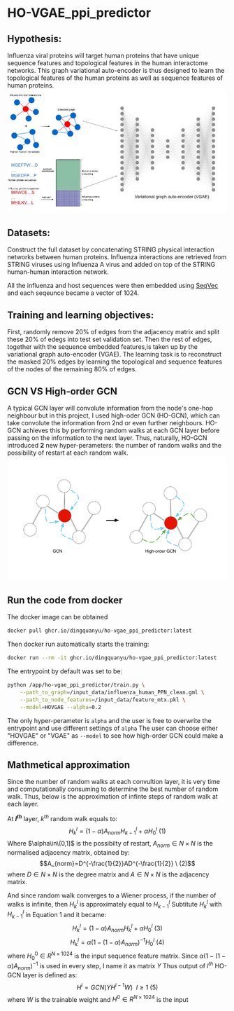 # HO-VGAE_ppi_predictor

## Hypothesis: 
Influenza viral proteins will target human proteins that have unique sequence features and topological features in the human interactome networks. This graph variational auto-encoder is thus designed to learn the topological features of the human proteins as well as sequence features of human proteins.
![workflow](workflow_demo.jpg)

## Datasets:
Construct the full dataset by concatenating STRING physical interaction networks between human proteins.
Influenza interactions are retrieved from STRING viruses using Influenza A virus and added on top of the STRING human-human interaction network. 

All the influenza and host sequences were then embedded using [SeqVec](https://github.com/mheinzinger/SeqVec) and each seqeunce became a vector of 1024.

## Training and learning objectives:
First, randomly remove 20% of edges from the adjacency matrix and split these 20% of edegs into test set validation set. Then the rest of edges, together with the sequence embedded features,is 
taken up by the variational graph auto-encoder (VGAE). The learning task is to reconstruct the masked 20% edges by learning the topological and sequence features of the nodes of the remaining 80% of edges.

## GCN VS High-order GCN
A typical GCN layer will convolute information from the node's one-hop neighbour but in this project, I used high-oder GCN (HO-GCN), which can take convolute the information from 2nd or even further neighbours. 
HO-GCN achieves this by performing random walks at each GCN layer before passing on the information to the next layer. Thus, naturally, HO-GCN introduced **2** new hyper-perameters: the number of random walks and 
the possibility of restart at each random walk. 
![gcn](GCNvsHOGCN.png)

## Run the code from docker
The docker image can be obtained
```bash
docker pull ghcr.io/dingquanyu/ho-vgae_ppi_predictor:latest
```
Then docker run automatically starts the training:
```bash
docker run --rm -it ghcr.io/dingquanyu/ho-vgae_ppi_predictor:latest
```
The entrypoint by default was set to be:
```bash
python /app/ho-vgae_ppi_predictor/train.py \
    --path_to_graph=/input_data/influenza_human_PPN_clean.gml \
    --path_to_node_features=/input_data/feature_mtx.pkl \
    --model=HOVGAE --alpha=0.2
```
The only hyper-perameter is ```alpha``` and the user is free to overwrite the entrypoint and use different settings of ```alpha```
The user can choose either "HOVGAE" or "VGAE" as ```--model``` to see how high-order GCN could make a difference. 

## Mathmetical approximation 
Since the number of random walks at each convultion layer, it is very time and computationally consuming to determine the best number of random walk. Thus, below is the 
approximation of infinte steps of random walk at each layer.

At **$l^{th}$** layer, $k^{th}$ random walk equals to: 
$$H_k^l=(1-\alpha)A_{norm}H_{k-1}^l + \alpha H_0^l \ (1)$$
Where $\alpha\in\(0,1]$ is the possibilty of restart, $A_{norm}\in N\times N$ is the normalised adjacency matrix, obtained by:
$$A_{norm}=D^{-\frac{1}{2}}AD^{-\frac{1}{2}} \ (2)$$ where $D\in N\times N$ is the degree matrix and $A\in N\times N$ is the adjacency matrix.

And since random walk converges to a Wiener process, if the number of walks is infinite, then $H_k^l$ is approximately equal to $H_{k-1}^l$ Subtitute 
$H_k^l$ with $H_{k-1}^l$ in Equation 1 and it became:
$$H_k^l=(1-\alpha)A_{norm}H_{k}^l + \alpha H_0^l \ (3)$$
$$H_k^l=\alpha(1-(1-\alpha)A_{norm})^{-1}H_0^l \ (4)$$
where $H_0^0 \in R^{N \times 1024}$ is the input sequence feature matrix.
Since $\alpha(1-(1-\alpha)A_{norm})^{-1}$ is used in every step, I name it as matrix $Y$
Thus output of $l^{th}$ HO-GCN layer is defined as:
$$H^l = GCN(YH^{l-1}W) \ \ l\ge1 \ (5)$$ where $W$ is the trainable weight and $H^0\in R^{N \times 1024}$ is the input 
